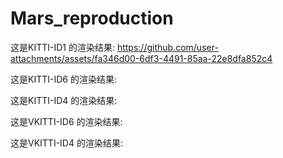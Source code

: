# Mars_reproduction




这是KITTI-ID1 的渲染结果:
https://github.com/user-attachments/assets/fa346d00-6df3-4491-85aa-22e8dfa852c4

这是KITTI-ID6 的渲染结果:

这是KITTI-ID4 的渲染结果:


这是VKITTI-ID6 的渲染结果:

这是VKITTI-ID4 的渲染结果: